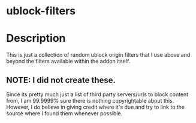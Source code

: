 # ublock-filters

# Description

This is just a collection of random ublock origin filters that I use above and beyond the filters available within the addon itself.

## NOTE: I did not create these.

Since its pretty much just a list of third party servers/urls to block content from, I am 99.9999% sure there is nothing copyrightable about this. However, I do believe in giving credit where it's due and try to link to the source where I found them whenever possible. 


